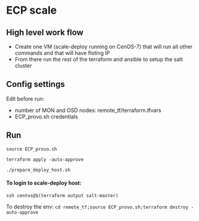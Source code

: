 # ECP scale 

## High level work flow

- Create one VM (scale-deploy running on CenOS-7) that will run all other commands and that will have floting IP
- From there run the rest of the terraform and ansible to setup the salt cluster

## Config settings

Edit before run:

- number of MON and OSD nodes: remote_tf/terraform.tfvars
- ECP_provo.sh credentials

## Run 

`source ECP_provo.sh`

`terraform apply -auto-approve`

`./prepare_deploy_host.sh`

#### To login to scale-deploy host:

`ssh centos@$(terraform output salt-master)`

To destroy the env: `cd remote_tf;source ECP_provo.sh;terraform destroy -auto-approve`

